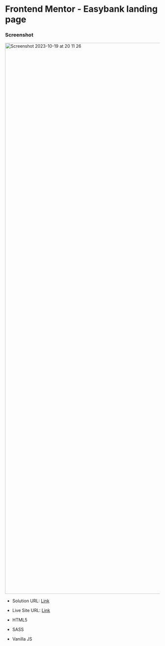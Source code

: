 # Frontend Mentor - Easybank landing page 

### Screenshot
<img width="1792" alt="Screenshot 2023-10-19 at 20 11 26" src="https://github.com/emekafredy/easybank_landing_page/assets/29521319/c4a6b5f7-607a-480c-a154-da2d3853cd7a">


- Solution URL: [Link](https://github.com/emekafredy/easybank_landing_page)
- Live Site URL: [Link](https://emekafredy.github.io/easybank_landing_page/)

- HTML5
- SASS
- Vanilla JS
